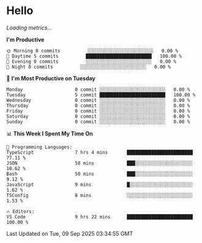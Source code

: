 # Hello

<!-- METRICS:START -->
<p><em>Loading metrics…</em></p>
<!-- METRICS:END -->

<!--START_SECTION:waka-->
**I'm Productive**

```text
🌞 Morning 0 commits          ░░░░░░░░░░░░░░░░░░░░░░░░   0.00 % 
🌆 Daytime 5 commits          ████████████████████████   100.00 % 
🌃 Evening 0 commits          ░░░░░░░░░░░░░░░░░░░░░░░░   0.00 % 
🌙 Night 0 commits          ░░░░░░░░░░░░░░░░░░░░░░░░   0.00 % 
```
📅 **I'm Most Productive on Tuesday**

```text
Monday                   0 commit ░░░░░░░░░░░░░░░░░░░░░░░░   0.00 % 
Tuesday                  5 commit ████████████████████████   100.00 % 
Wednesday                0 commit ░░░░░░░░░░░░░░░░░░░░░░░░   0.00 % 
Thursday                 0 commit ░░░░░░░░░░░░░░░░░░░░░░░░   0.00 % 
Friday                   0 commit ░░░░░░░░░░░░░░░░░░░░░░░░   0.00 % 
Saturday                 0 commit ░░░░░░░░░░░░░░░░░░░░░░░░   0.00 % 
Sunday                   0 commit ░░░░░░░░░░░░░░░░░░░░░░░░   0.00 % 
```

📊 **This Week I Spent My Time On**

```text
💬 Programming Languages: 
TypeScript               7 hrs 4 mins       ████████████████████████   77.11 % 
JSON                     58 mins            ███░░░░░░░░░░░░░░░░░░░░░   10.62 % 
Bash                     50 mins            ███░░░░░░░░░░░░░░░░░░░░░   9.12 % 
JavaScript               9 mins             █░░░░░░░░░░░░░░░░░░░░░░░   1.62 % 
TSConfig                 8 mins             ░░░░░░░░░░░░░░░░░░░░░░░░   1.53 % 

🔥 Editors: 
VS Code                  9 hrs 22 mins      ████████████████████████   100.00 % 
```

 Last Updated on Tue, 09 Sep 2025 03:34:55 GMT
<!--END_SECTION:waka-->
